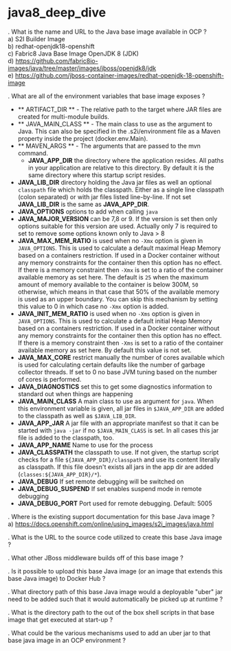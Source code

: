 # java8_deep_dive
. What is the name and URL to the Java base image available in OCP ?<br>
     	a) S2I Builder Image <br>
     	b) redhat-openjdk18-openshift <br>
     	c) Fabric8 Java Base Image OpenJDK 8 (JDK) <br>
     	d) https://github.com/fabric8io-images/java/tree/master/images/jboss/openjdk8/jdk <br>
     	e) https://github.com/jboss-container-images/redhat-openjdk-18-openshift-image <br>
	

. What are all of the environment variables that base image exposes ? <br>
* ** ARTIFACT_DIR ** - The relative path to the target where JAR files are created for multi-module builds. <br>
* ** JAVA_MAIN_CLASS ** - The main class to use as the argument to Java. This can also be specified in the .s2i/environment file as a Maven property inside the project (docker.env.Main).<br>
* ** MAVEN_ARGS ** - The arguments that are passed to the mvn command.<br>
	* **JAVA_APP_DIR** the directory where the application resides. All paths in your application are relative to this directory. By default it is the same directory where this startup script resides.
* **JAVA_LIB_DIR** directory holding the Java jar files as well an optional `classpath` file which holds the classpath. Either as a single line classpath (colon separated) or with jar files listed line-by-line. If not set **JAVA_LIB_DIR** is the same as **JAVA_APP_DIR**.
* **JAVA_OPTIONS** options to add when calling `java`
* **JAVA_MAJOR_VERSION** can be 7,8 or 9. If the version is set then only options suitable for this version are used. Actually only 7 is required to set to remove some options known only to Java > 8
* **JAVA_MAX_MEM_RATIO** is used when no `-Xmx` option is given in `JAVA_OPTIONS`. This is used to calculate a default maximal Heap Memory based on a containers restriction. If used in a Docker container without any memory constraints for the container then this option has no effect. If there is a memory constraint then `-Xmx` is set to a ratio of the container available memory as set here. The default is `25` when the maximum amount of memory available to the container is below 300M, `50` otherwise, which means in that case that 50% of the available memory is used as an upper boundary. You can skip this mechanism by setting this value to 0 in which case no `-Xmx` option is added.
* **JAVA_INIT_MEM_RATIO** is used when no `-Xms` option is given in `JAVA_OPTIONS`. This is used to calculate a default initial Heap Memory based on a containers restriction. If used in a Docker container without any memory constraints for the container then this option has no effect. If there is a memory constraint then `-Xms` is set to a ratio of the container available memory as set here. By default this value is not set.
* **JAVA_MAX_CORE** restrict manually the number of cores available which is used for calculating certain defaults like the number of garbage collector threads. If set to 0 no base JVM tuning based on the number of cores is performed.
* **JAVA_DIAGNOSTICS** set this to get some diagnostics information to standard out when things are happening
* **JAVA_MAIN_CLASS** A main class to use as argument for `java`. When this environment variable is given, all jar files in `$JAVA_APP_DIR` are added to the classpath as well as `$JAVA_LIB_DIR`.
* **JAVA_APP_JAR** A jar file with an appropriate manifest so that it can be started with `java -jar` if no `$JAVA_MAIN_CLASS` is set. In all cases this jar file is added to the classpath, too.
* **JAVA_APP_NAME** Name to use for the process
* **JAVA_CLASSPATH** the classpath to use. If not given, the startup script checks for a file `${JAVA_APP_DIR}/classpath` and use its content literally as classpath. If this file doesn't exists all jars in the app dir are added (`classes:${JAVA_APP_DIR}/*`).
* **JAVA_DEBUG** If set remote debugging will be switched on
* **JAVA_DEBUG_SUSPEND** If set enables suspend mode in remote debugging
* **JAVA_DEBUG_PORT** Port used for remote debugging. Default: 5005


. Where is the existing support documentation for this base Java image ? <br>
        a) https://docs.openshift.com/online/using_images/s2i_images/java.html <br>

. What is the URL to the source code utilized to create this base Java image ?


. What other JBoss middleware builds off of this base image ?


. Is it possible to upload this base Java image (or an image that extends this base Java image) to Docker Hub ?


. What directory path of this base Java image would a deployable "uber" jar need to be added such that it would automatically be picked up at runtime  ?


. What is the directory path to the out of the box shell scripts in that base image that get executed at start-up ?


. What could be the various mechanisms used to add an uber jar to that base java image in an OCP environment ?

